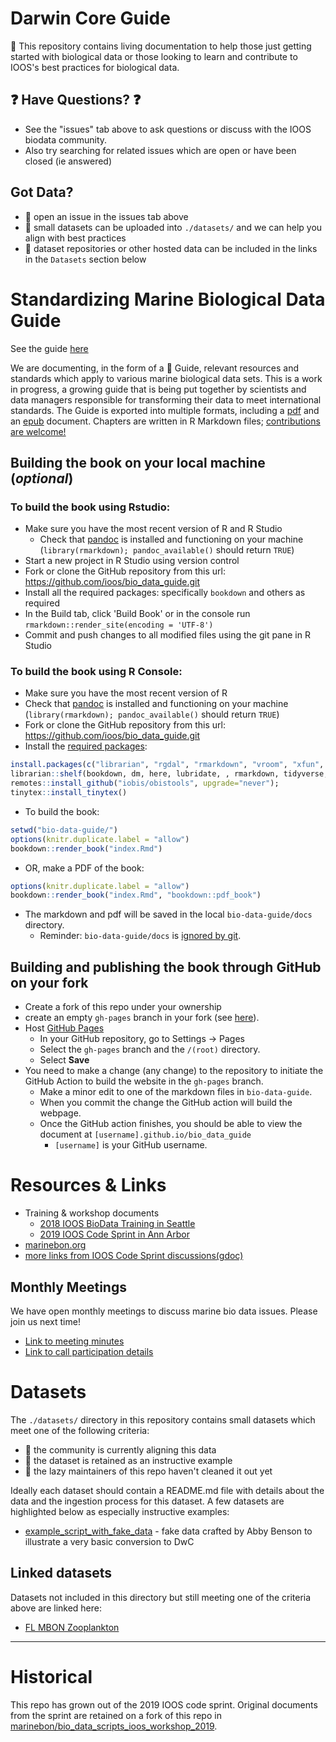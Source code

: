# Darwin Core Guide
:notebook: This repository contains living documentation to help those just getting started with biological data or those looking to learn and contribute to IOOS's best practices for biological data.

## :question: Have Questions? :question:
* See the "issues" tab above to ask questions or discuss with the IOOS biodata community.
* Also try searching for related issues which are open or have been closed (ie answered)

## Got Data?
* :speech_balloon: open an issue in the issues tab above
* :floppy_disk: small datasets can be uploaded into `./datasets/` and we can help you align with best practices
* :link: dataset repositories or other hosted data can be included in the links in the `Datasets` section below

# Standardizing Marine Biological Data Guide

See the guide [here](https://ioos.github.io/bio_data_guide/intro.html)

We are documenting, in the form of a :notebook: Guide, relevant resources and standards which apply to various marine biological data sets. This is a work in progress, a growing guide that is being put together by scientists and data managers responsible for transforming their data to meet international standards. The Guide is exported into multiple formats, including a [pdf](https://github.com/ioos/bio_data_guide/raw/gh-pages/bio-data-guide.pdf) and an [epub](https://github.com/ioos/bio_data_guide/raw/gh-pages/bio-data-guide.epub) document. Chapters are written in R Markdown files; [contributions are welcome!](https://github.com/ioos/bio_data_guide/blob/main/CONTRIBUTING.md)

## Building the book on your local machine (_optional_)

### To build the book using Rstudio: 

* Make sure you have the most recent version of R and R Studio
  * Check that [pandoc](https://pandoc.org/installing.html) is installed and functioning on your machine (`library(rmarkdown); pandoc_available()` should return `TRUE`)
* Start a new project in R Studio using version control
* Fork or clone the GitHub repository from this url: https://github.com/ioos/bio_data_guide.git
* Install all the required packages: specifically `bookdown` and others as required
* In the Build tab, click 'Build Book' or in the console run `rmarkdown::render_site(encoding = 'UTF-8')`
* Commit and push changes to all modified files using the git pane in R Studio

### To build the book using R Console:
* Make sure you have the most recent version of R
* Check that [pandoc](https://pandoc.org/installing.html) is installed and functioning on your machine (`library(rmarkdown); pandoc_available()` should return `TRUE`) 
* Fork or clone the GitHub repository from this url: https://github.com/ioos/bio_data_guide.git
* Install the [required packages](https://github.com/ioos/bio_data_guide/blob/e5ce8894dc5d00729ff3c0df754d282ba4681119/.github/workflows/deploy_bookdown.yml#L26-L31):
``` r
install.packages(c("librarian", "rgdal", "rmarkdown", "vroom", "xfun", "tinytex"), type = "binary");
librarian::shelf(bookdown, dm, here, lubridate, , rmarkdown, tidyverse, worms);
remotes::install_github("iobis/obistools", upgrade="never");
tinytex::install_tinytex()
```
* To build the book:
``` r
setwd("bio-data-guide/")
options(knitr.duplicate.label = "allow")
bookdown::render_book("index.Rmd")
```
* OR, make a PDF of the book:
``` r
options(knitr.duplicate.label = "allow")
bookdown::render_book("index.Rmd", "bookdown::pdf_book")
```
* The markdown and pdf will be saved in the local `bio-data-guide/docs` directory.
  * Reminder: `bio-data-guide/docs` is [ignored by git](https://github.com/ioos/bio_data_guide/blob/main/.gitignore).
          
## Building and publishing the book through GitHub on your fork

* Create a fork of this repo under your ownership
* create an empty `gh-pages` branch in your fork (see [here](https://jiafulow.github.io/blog/2020/07/09/create-gh-pages-branch-in-existing-repo/)).
* Host [GitHub Pages](https://pages.github.com/)
  * In your GitHub repository, go to Settings -> Pages
  * Select the `gh-pages` branch and the `/(root)` directory.
  * Select **Save**
* You need to make a change (any change) to the repository to initiate the GitHub Action to
  build the website in the `gh-pages` branch.
  * Make a minor edit to one of the markdown files in `bio-data-guide`.
  * When you commit the change the GitHub action will build the webpage.
  * Once the GitHub action finishes, you should be able to view the document at
  `[username].github.io/bio_data_guide`
    * `[username]` is your GitHub username.

# Resources & Links
* Training & workshop documents
    * [2018 IOOS BioData Training in Seattle](https://ioos.github.io/BioData-Training-Workshop)
    * [2019 IOOS Code Sprint in Ann Arbor](https://github.com/marinebon/bio_data_scripts_ioos_workshop_2019)
* [marinebon.org](https://marinebon.org/)
* [more links from IOOS Code Sprint discussions(gdoc)](https://docs.google.com/document/d/1MWLYBMG5apFwUYuD9ZaKFNCkqT7i3NBjgwK7bGdtEd8/edit#bookmark=id.v03uousdt0h6)

## Monthly Meetings
We have open monthly meetings to discuss marine bio data issues. Please join us next time!

* [Link to meeting minutes](https://docs.google.com/document/d/1JfXHFXhP0rB8juAK3-KvOtqtwDofPwewoAB_ZyFwSwY/edit?usp=sharing)
* [Link to call participation details](https://docs.google.com/document/d/1JfXHFXhP0rB8juAK3-KvOtqtwDofPwewoAB_ZyFwSwY/edit#bookmark=id.1ksv4uv)


# Datasets
The `./datasets/` directory in this repository contains small datasets which meet one of the following criteria:
* :construction_worker: the community is currently aligning this data
* :notebook: the dataset is retained as an instructive example
* :speak_no_evil: the lazy maintainers of this repo haven't cleaned it out yet 

Ideally each dataset should contain a README.md file with details about the data and the ingestion process for this dataset.
A few datasets are highlighted below as especially instructive examples:

* [example_script_with_fake_data](https://github.com/ioos/bio_data_guide/tree/main/datasets/example_script_with_fake_data) - fake data crafted by Abby Benson to illustrate a very basic conversion to DwC

## Linked datasets
Datasets not included in this directory but still meeting one of the criteria above are linked here:

* [FL MBON Zooplankton](https://github.com/USF-IMARS/zoo-taxonomy-to-darwin-core)

--------------------------------------------------------------------------

# Historical

This repo has grown out of the 2019 IOOS code sprint.
Original documents from the sprint are retained on a fork of this repo in [marinebon/bio_data_scripts_ioos_workshop_2019](https://github.com/marinebon/bio_data_scripts_ioos_workshop_2019).

